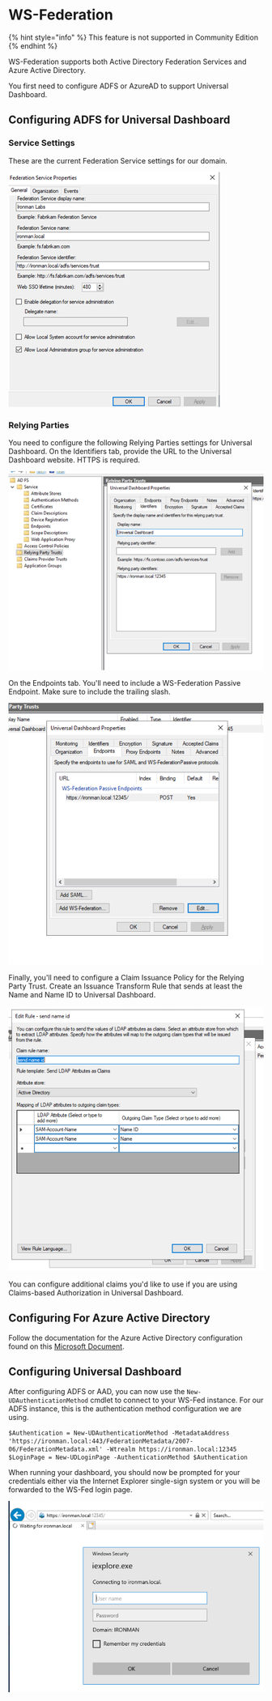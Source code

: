 # WS-Federation

{% hint style="info" %}
This feature is not supported in Community Edition
{% endhint %}

WS-Federation supports both Active Directory Federation Services and Azure Active Directory. 

You first need to configure ADFS or AzureAD to support Universal Dashboard. 

## Configuring ADFS for Universal Dashboard

### Service Settings

These are the current Federation Service settings for our domain. 

![](../../.gitbook/assets/image%20%2847%29.png)

### Relying Parties

You need to configure the following Relying Parties settings for Universal Dashboard. On the Identifiers tab, provide the URL to the Universal Dashboard website. HTTPS is required. 

![](../../.gitbook/assets/image%20%2852%29.png)

On the Endpoints tab. You'll need to include a WS-Federation Passive Endpoint. Make sure to include the trailing slash. 

![](../../.gitbook/assets/image%20%287%29.png)

Finally, you'll need to configure a Claim Issuance Policy for the Relying Party Trust. Create an Issuance Transform Rule that sends at least the Name and Name ID to Universal Dashboard. 

![](../../.gitbook/assets/image%20%2860%29.png)

You can configure additional claims you'd like to use if you are using Claims-based Authorization in Universal Dashboard. 

## Configuring For Azure Active Directory

Follow the documentation for the Azure Active Directory configuration found on this [Microsoft Document](https://docs.microsoft.com/en-us/aspnet/core/security/authentication/ws-federation?view=aspnetcore-2.2#azure-active-directory).

## Configuring Universal Dashboard

After configuring ADFS or AAD, you can now use the `New-UDAuthenticationMethod` cmdlet to  connect to your WS-Fed instance.  For our ADFS instance, this is the authentication method configuration we are using. 

```text
$Authentication = New-UDAuthenticationMethod -MetadataAddress 'https://ironman.local:443/FederationMetadata/2007-06/FederationMetadata.xml' -Wtrealm https://ironman.local:12345
$LoginPage = New-UDLoginPage -AuthenticationMethod $Authentication
```

When running your dashboard, you should now be prompted for your credentials either via the Internet Explorer single-sign system or you will be forwarded to the WS-Fed login page. 

![](../../.gitbook/assets/image%20%2838%29.png)

